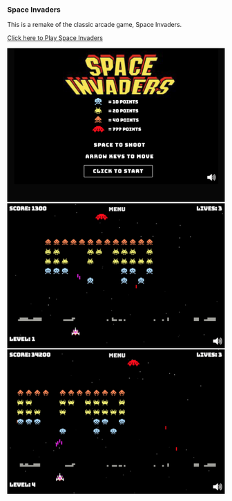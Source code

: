 ### Space Invaders

This is a remake of the classic arcade game, Space Invaders.

[Click here to Play Space Invaders](https://jay-ithiel.github.io/space_invaders/)

![space invaders gameplay](images/space_invaders.png)
![space invaders gameplay](images/space_invaders1.png)
![space invaders gameplay](images/space_invaders2.png)
